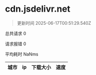 
  # cdn.jsdelivr.net

  > 更新时间 2025-06-17T00:51:29.540Z
  
  总共请求 0

  请求报错 0

  平均耗时 NaNms

|城市|ip|下载大小|速度|
|-----|----------|---|---|

  